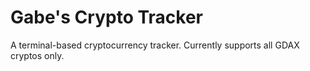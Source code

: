 # Gabe's Crypto Tracker

A terminal-based cryptocurrency tracker.  Currently supports all GDAX cryptos
only.
